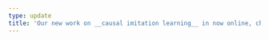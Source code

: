 ```yaml
---
type: update
title: 'Our new work on __causal imitation learning__ in now online, check it out <a href="https://mrsamsami.github.io/causalimitation"> here</a>.'
---
```

